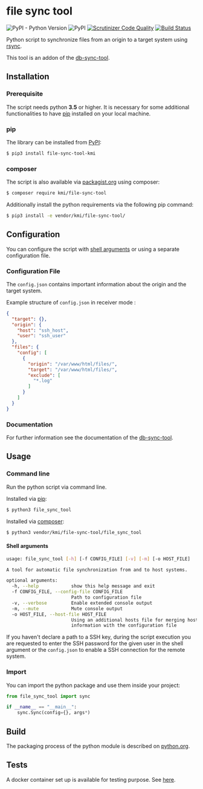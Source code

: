 # file sync tool

![PyPI - Python Version](https://img.shields.io/pypi/pyversions/file_sync_tool-kmi)
![PyPI](https://img.shields.io/pypi/v/file_sync_tool-kmi)
[![Scrutinizer Code Quality](https://scrutinizer-ci.com/g/jackd248/file-sync-tool/badges/quality-score.png?b=master)](https://scrutinizer-ci.com/g/jackd248/file-sync-tool/?branch=master)
[![Build Status](https://scrutinizer-ci.com/g/jackd248/file-sync-tool/badges/build.png?b=master)](https://scrutinizer-ci.com/g/jackd248/file-sync-tool/build-status/master)

Python script to synchronize files from an origin to a target system using [rsync](https://linux.die.net/man/1/rsync).

This tool is an addon of the [db-sync-tool](https://github.com/jackd248/db-sync-tool).

## Installation

### Prerequisite

The script needs python __3.5__ or higher. It is necessary for some additional functionalities to have [pip](https://pypi.org/project/pip/) installed on your local machine. 

<a name="install-pip"></a>
### pip
The library can be installed from [PyPI](https://pypi.org/):
```bash
$ pip3 install file-sync-tool-kmi
```

<a name="install-composer"></a>
### composer
The script is also available via [packagist.org](https://packagist.org/packages/kmi/file-sync-tool) using composer:

```bash
$ composer require kmi/file-sync-tool
```

Additionally install the python requirements via the following pip command:

````bash
$ pip3 install -e vendor/kmi/file-sync-tool/
````

## Configuration

You can configure the script with [shell arguments](#shell-arguments) or using a separate configuration file.

### Configuration File

The `config.json` contains important information about the origin and the target system. 

Example structure of `config.json` in receiver mode :
```json
{
  "target": {},
  "origin": {
    "host": "ssh_host",
    "user": "ssh_user"
  },
  "files": {
    "config": [
      {
        "origin": "/var/www/html/files/",
        "target": "/var/www/html/files/",
        "exclude": [
          "*.log"
        ]
      }
    ]
  }
}
```

### Documentation

For further information see the documentation of the [db-sync-tool](https://github.com/jackd248/db-sync-tool).

## Usage

### Command line

Run the python script via command line.

Installed via [pip](#install-pip):
```bash
$ python3 file_sync_tool
```

Installed via [composer](#install-composer):
```bash
$ python3 vendor/kmi/file-sync-tool/file_sync_tool
```

<a name="shell-arguments"></a>
#### Shell arguments

```bash
usage: file_sync_tool [-h] [-f CONFIG_FILE] [-v] [-m] [-o HOST_FILE]

A tool for automatic file synchronization from and to host systems.

optional arguments:
  -h, --help            show this help message and exit
  -f CONFIG_FILE, --config-file CONFIG_FILE
                        Path to configuration file
  -v, --verbose         Enable extended console output
  -m, --mute            Mute console output
  -o HOST_FILE, --host-file HOST_FILE
                        Using an additional hosts file for merging hosts
                        information with the configuration file
```

If you haven't declare a path to a SSH key, during the script execution you are requested to enter the SSH password for the given user in the shell argument or the `config.json` to enable a SSH connection for the remote system. 

### Import

You can import the python package and use them inside your project:

```python
from file_sync_tool import sync

if __name__ == "__main__":
    sync.Sync(config={}, args*)
```

## Build

The packaging process of the python module is described on [python.org](https://packaging.python.org/tutorials/packaging-projects/).

## Tests

A docker container set up is available for testing purpose. See [here](tests/README.md).